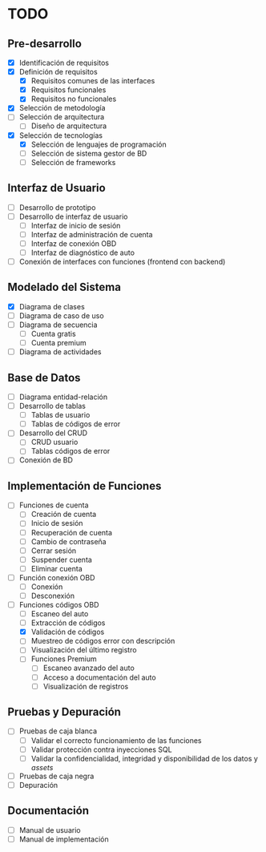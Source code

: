 # TODO

## Pre-desarrollo

- [x] Identificación de requisitos
- [x] Definición de requisitos
  - [x] Requisitos comunes de las interfaces
  - [x] Requisitos funcionales
  - [x] Requisitos no funcionales
- [x] Selección de metodología
- [ ] Selección de arquitectura
  - [ ] Diseño de arquitectura
- [x] Selección de tecnologías
  - [x] Selección de lenguajes de programación
  - [ ] Selección de sistema gestor de BD
  - [ ] Selección de frameworks

## Interfaz de Usuario

- [ ] Desarrollo de prototipo
- [ ] Desarrollo de interfaz de usuario
  - [ ] Interfaz de inicio de sesión
  - [ ] Interfaz de administración de cuenta
  - [ ] Interfaz de conexión OBD
  - [ ] Interfaz de diagnóstico de auto
- [ ] Conexión de interfaces con funciones (frontend con backend)

## Modelado del Sistema

- [x] Diagrama de clases
- [ ] Diagrama de caso de uso
- [ ] Diagrama de secuencia
  - [ ] Cuenta gratis
  - [ ] Cuenta premium
- [ ] Diagrama de actividades

## Base de Datos

- [ ] Diagrama entidad-relación
- [ ] Desarrollo de tablas
  - [ ] Tablas de usuario
  - [ ] Tablas de códigos de error
- [ ] Desarrollo del CRUD
  - [ ] CRUD usuario
  - [ ] Tablas códigos de error
- [ ] Conexión de BD

## Implementación de Funciones

- [ ] Funciones de cuenta
  - [ ] Creación de cuenta
  - [ ] Inicio de sesión
  - [ ] Recuperación de cuenta
  - [ ] Cambio de contraseña
  - [ ] Cerrar sesión
  - [ ] Suspender cuenta
  - [ ] Eliminar cuenta
- [ ] Función conexión OBD
  - [ ] Conexión
  - [ ] Desconexión
- [ ] Funciones códigos OBD
  - [ ] Escaneo del auto
  - [ ] Extracción de códigos
  - [x] Validación de códigos
  - [ ] Muestreo de códigos error con descripción
  - [ ] Visualización del último registro
  - [ ] Funciones Premium
    - [ ] Escaneo avanzado del auto
    - [ ] Acceso a documentación del auto
    - [ ] Visualización de registros

## Pruebas y Depuración

- [ ] Pruebas de caja blanca
  - [ ] Validar el correcto funcionamiento de las funciones
  - [ ] Validar protección contra inyecciones SQL
  - [ ] Validar la confidencialidad, integridad y disponibilidad de los datos y
        _assets_
- [ ] Pruebas de caja negra
- [ ] Depuración

## Documentación

- [ ] Manual de usuario
- [ ] Manual de implementación
